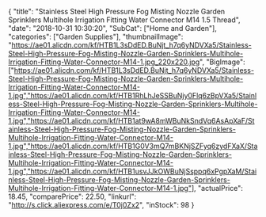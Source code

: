 {
	"title": "Stainless Steel High Pressure Fog Misting Nozzle Garden Sprinklers Multihole Irrigation Fitting Water Connector M14 1.5 Thread",
	"date": "2018-10-31 10:30:20",
	"SubCat": ["Home and Garden"],
	"categories": ["Garden Supplies"],
	"thumbnailImage": "https://ae01.alicdn.com/kf/HTB1L3sDdED.BuNjt_h7q6yNDVXa5/Stainless-Steel-High-Pressure-Fog-Misting-Nozzle-Garden-Sprinklers-Multihole-Irrigation-Fitting-Water-Connector-M14-1.jpg_220x220.jpg",
	"BigImage": ["https://ae01.alicdn.com/kf/HTB1L3sDdED.BuNjt_h7q6yNDVXa5/Stainless-Steel-High-Pressure-Fog-Misting-Nozzle-Garden-Sprinklers-Multihole-Irrigation-Fitting-Water-Connector-M14-1.jpg","https://ae01.alicdn.com/kf/HTB1RhLhJeSSBuNjy0Flq6zBpVXa5/Stainless-Steel-High-Pressure-Fog-Misting-Nozzle-Garden-Sprinklers-Multihole-Irrigation-Fitting-Water-Connector-M14-1.jpg","https://ae01.alicdn.com/kf/HTB1at9wA8mWBuNkSndVq6AsApXaF/Stainless-Steel-High-Pressure-Fog-Misting-Nozzle-Garden-Sprinklers-Multihole-Irrigation-Fitting-Water-Connector-M14-1.jpg","https://ae01.alicdn.com/kf/HTB1G0V3mQ7mBKNjSZFyq6zydFXaX/Stainless-Steel-High-Pressure-Fog-Misting-Nozzle-Garden-Sprinklers-Multihole-Irrigation-Fitting-Water-Connector-M14-1.jpg","https://ae01.alicdn.com/kf/HTB1usvJJkOWBuNjSsppq6xPgpXaM/Stainless-Steel-High-Pressure-Fog-Misting-Nozzle-Garden-Sprinklers-Multihole-Irrigation-Fitting-Water-Connector-M14-1.jpg"],
	"actualPrice": 18.45,
	"comparePrice": 22.50,
	"linkurl": "http://s.click.aliexpress.com/e/T0j0Zx2",
	"inStock": 98
}
